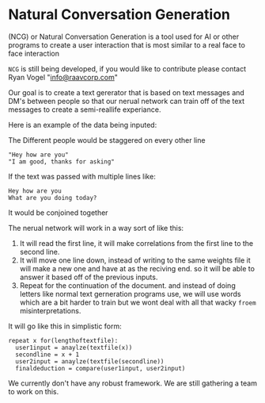 # Natural Conversation Generation
(NCG) or Natural Conversation Generation is a tool used for AI or other programs to create a user interaction that is most similar to a real face to face interaction

`NCG` is still being developed, if you would like to contribute please contact Ryan Vogel "info@raavcorp.com"

Our goal is to create a text gererator that is based on text messages and DM's between people so that our nerual network can train off of the text messages to create a semi-reallife experiance.

Here is an example of the data being inputed:

The Different people would be staggered on every other line
```
"Hey how are you"
"I am good, thanks for asking"
```
If the text was passed with multiple lines like:
```
Hey how are you
What are you doing today?
```
It would be conjoined together

The nerual network will work in a way sort of like this:

1. It will read the first line, it will make correlations from the first line to the second line.
2. It will move one line down, instead of writing to the same weights file it will make a new one and have at as the reciving end.
   so it will be able to answer it based off of the previous inputs. 
3. Repeat for the continuation of the document.
   and instead of doing letters like normal text gerneration programs use, we will use words which are a bit harder to train but we wont deal      with all that wacky `froem` misinterpretations.

It will go like this in simplistic form:
```
repeat x for(lengthoftextfile):
  user1input = anaylze(textfile(x))
  secondline = x + 1
  user2input = anaylze(textfile(secondline))
  finaldeduction = compare(user1input, user2input)
```

We currently don't have any robust framework.
We are still gathering a team to work on this.
